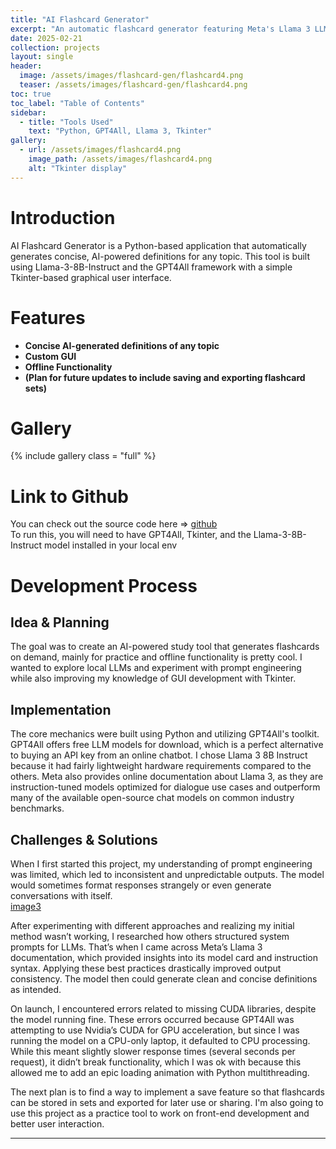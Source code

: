 ```yaml
---
title: "AI Flashcard Generator"
excerpt: "An automatic flashcard generator featuring Meta's Llama 3 LLM"
date: 2025-02-21
collection: projects
layout: single
header:
  image: /assets/images/flashcard-gen/flashcard4.png
  teaser: /assets/images/flashcard-gen/flashcard4.png
toc: true
toc_label: "Table of Contents"
sidebar:
  - title: "Tools Used"
    text: "Python, GPT4All, Llama 3, Tkinter"
gallery:
  - url: /assets/images/flashcard4.png
    image_path: /assets/images/flashcard4.png
    alt: "Tkinter display"
---
```


# Introduction
AI Flashcard Generator is a Python-based application that automatically generates concise, AI-powered definitions for any topic. This tool is built using Llama-3-8B-Instruct and the GPT4All framework with a simple Tkinter-based graphical user interface.

# Features
- **Concise AI-generated definitions of any topic**
- **Custom GUI**
- **Offline Functionality**
- **(Plan for future updates to include saving and exporting flashcard sets)**

# Gallery
{% include gallery class = "full" %} 

# Link to Github
You can check out the source code here => [github](https://github.com/nickpucci-ops/AI-flashcard-generator)  
To run this, you will need to have GPT4All, Tkinter, and the Llama-3-8B-Instruct model installed in your local env

# Development Process
## Idea & Planning
The goal was to create an AI-powered study tool that generates flashcards on demand, mainly for practice and offline functionality is pretty cool. I wanted to explore local LLMs and experiment with prompt engineering while also improving my knowledge of GUI development with Tkinter. 

## Implementation
The core mechanics were built using Python and utilizing GPT4All's toolkit. GPT4All offers free LLM models for download, which is a perfect alternative to buying an API key from an online chatbot. I chose Llama 3 8B Instruct because it had fairly lightweight hardware requirements compared to the others. Meta also provides online documentation about Llama 3, as they are instruction-tuned models optimized for dialogue use cases and outperform many of the available open-source chat models on common industry benchmarks.

## Challenges & Solutions
When I first started this project, my understanding of prompt engineering was limited, which led to inconsistent and unpredictable outputs. The model would sometimes format responses strangely or even generate conversations with itself.  
[image3](/assets/images/flashcard-gen/flashcard2.png)

After experimenting with different approaches and realizing my initial method wasn’t working, I researched how others structured system prompts for LLMs. That’s when I came across Meta’s Llama 3 documentation, which provided insights into its model card and instruction syntax. Applying these best practices drastically improved output consistency. The model then could generate clean and concise definitions as intended.

On launch, I encountered errors related to missing CUDA libraries, despite the model running fine. These errors occurred because GPT4All was attempting to use Nvidia’s CUDA for GPU acceleration, but since I was running the model on a CPU-only laptop, it defaulted to CPU processing. While this meant slightly slower response times (several seconds per request), it didn’t break functionality, which I was ok with because this allowed me to add an epic loading animation with Python multithreading.

The next plan is to find a way to implement a save feature so that flashcards can be stored in sets and exported for later use or sharing. I'm also going to use this project as a practice tool to work on front-end development and better user interaction.

---
